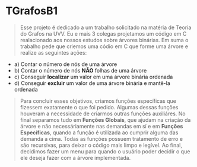 # TGrafosB1

>Esse projeto é dedicado a um trabalho solicitado na matéria de Teoria do Grafos na UVV. Eu e mais 3 colegas projetamos um código em C realacionado aos nossos estudos sobre árvores binárias. Em suma o trabalho pede que criemos uma códio em C que forme uma árvore e realize as seguintes ações:

- a) Contar o número de nós de uma árvore
- b) Contar o número de nós **NÃO** folhas de uma árvore
- c) Conseguir **localizar** um valor em uma árvore binária ordenada
- d) Conseguir **excluir** um valor de uma árvore binária  e mantê-la ordenada

>Para concluir esses objetivos, criamos funções específicas que fizessem exatamente o que foi pedido. Algumas dessas funções houveram a necessidade de criarmos outras funções auxiliáres. No final separamos tudo em **Funções Globais**, que ajudam na criação da árvore e não necessáriamente nas demandas em sí e em **Funções Específicas**, quando a função é utilizada ao cumprir alguma das demanda a cima.
>Todas as funções possuem tratamento de erro e são recursivas, para deixar o código mais limpo e legível. Ao final, decidimos fazer um menu para quando o usuário poder decidir o que ele deseja fazer com a árvore implementada.

  

